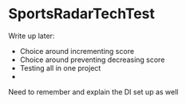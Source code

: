 # SportsRadarTechTest

Write up later:
- Choice around incrementing score
- Choice around preventing decreasing score
- Testing all in one project
- 
Need to remember and explain the DI set up as well